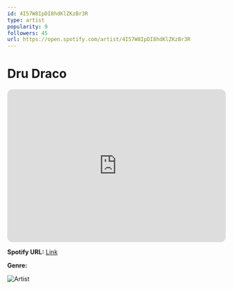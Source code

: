 ```yaml
---
id: 4I57W8IpDI8hdKlZKzBr3R
type: artist
popularity: 9
followers: 45
url: https://open.spotify.com/artist/4I57W8IpDI8hdKlZKzBr3R
---
```

# Dru Draco

<iframe style="border-radius:12px" src="https://open.spotify.com/embed/artist/4I57W8IpDI8hdKlZKzBr3R" width="100%" height="352" frameBorder="0" allowfullscreen="" allow="autoplay; clipboard-write; encrypted-media; fullscreen; picture-in-picture" loading="lazy"></iframe>

**Spotify URL:** [Link](https://open.spotify.com/artist/4I57W8IpDI8hdKlZKzBr3R)

**Genre:** 

![Artist](https://i.scdn.co/image/ab6761610000e5eb5934843ea26c54dbc3e7b4db)
